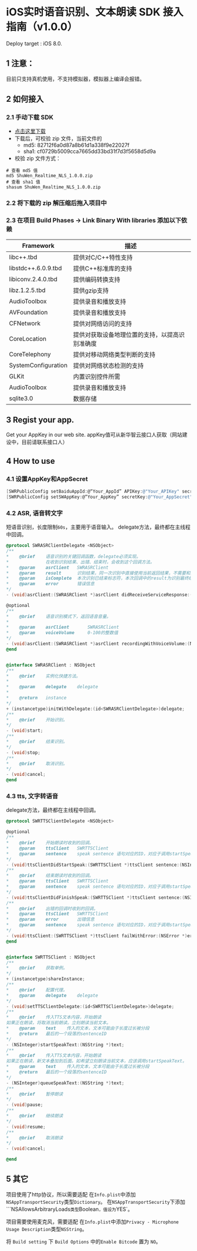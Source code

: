 # iOS实时语音识别、文本朗读 SDK 接入指南（v1.0.0）

Deploy target : iOS 8.0.

## 1 注意：

目前只支持真机使用，不支持模拟器，模拟器上编译会报错。


## 2 如何接入

### 2.1 手动下载 SDK

- [点击这里下载](http://s.newscdn.cn/ios_pod_sdk/realtime_nls/ShuWen_Realtime_NLS_1.0.0.zip)
- 下载后，可校验 zip 文件，当前文件的
    - md5:  82712f6a0d87a8b61d1a338f9e22027f
    - sha1: cf0729b5009cca7665dd33bd31f7d3f5658d5d9a
- 校验 zip 文件方式：

```shell
# 查看 md5 值
md5 ShuWen_Realtime_NLS_1.0.0.zip
# 查看 sha1 值
shasum ShuWen_Realtime_NLS_1.0.0.zip
```

### 2.2 将下载的 zip 解压缩后拖入项目中

### 2.3 在项目 Build Phases -> Link Binary With libraries 添加以下依赖

| Framework | 描述 |
| --- | --- |
|libc++.tbd             |    提供对C/C++特性支持    |
|libstdc++.6.0.9.tbd    |    提供C++标准库的支持    |
|libiconv.2.4.0.tbd     |    提供编码转换支持       |
|libz.1.2.5.tbd         |    提供gzip支持           |
|AudioToolbox           |    提供录音和播放支持      |
|AVFoundation           |    提供录音和播放支持      |
|CFNetwork              |    提供对网络访问的支持      |
|CoreLocation           |    提供对获取设备地理位置的支持，以提高识别准确度 |
|CoreTelephony          |    提供对移动网络类型判断的支持  |
|SystemConfiguration    |    提供对网络状态检测的支持    |
|GLKit                  |    内置识别控件所需           |
|AudioToolbox           |    提供录音和播放支持          |
|sqlite3.0              |    数据存储                |

## 3 Regist your app.

Get your AppKey in our web site.
appKey值可从新华智云接口人获取（网站建设中，目前请联系接口人）

## 4 How to use

### 4.1 设置AppKey和AppSecret

```Objective-C
[SWRPublicConfig setBaiduAppId:@“Your_AppId” APIKey:@"Your_APIKey" secretKey:@"Your_SecretKey"];
[SWRPublicConfig setSWAppKey:@“Your_AppKey” secretKey:@"Your_AppSecret"];
```

### 4.2 ASR, 语音转文字

短语音识别，长度限制`60s`，主要用于语音输入。
delegate方法，最终都在主线程中回调。

```Objective-C
@protocol SWRASRClientDelegate <NSObject>
/**
*    @brief    语音识别的关键回调函数，delegate必须实现。
*              在收到识别结果、出错、结束时，会收到这个回调方法。
*    @param    asrClient   SWRASRClient
*    @param    result      识别结果，同一次识别中直接使用当前返回结果，不需要和上次结果拼接
*    @param    isComplete  本次识别已结束标志符，本次回调中的result为识别最终结果。
*    @param    error       错误信息
*/
- (void)asrClient:(SWRASRClient *)asrClient didReceiveServiceResponse:(SWRASRSpeechResult *)result isComplete:(BOOL)isComplete error:(NSError *)error;

@optional
/**
*    @brief    语音识别模式下，返回语音音量。
*
*    @param    asrClient       SWRASRClient
*    @param    voiceVolume     0-100的整数值
*/
- (void)asrClient:(SWRASRClient *)asrClient recordingWithVoiceVolume:(NSUInteger)voiceVolume;
@end


@interface SWRASRClient : NSObject
/**
*    @brief    实例化快捷方法。
*
*    @param    delegate    delegate
*
*    @return   instance
*/
+ (instancetype)initWithDelegate:(id<SWRASRClientDelegate>)delegate;
/**
*    @brief    开始识别。
*/
- (void)start;
/**
*    @brief    结束识别。
*/
- (void)stop;
/**
*    @brief    取消识别。
*/
- (void)cancel;
@end
```


### 4.3 tts, 文字转语音

delegate方法，最终都在主线程中回调。


```Objective-C
@protocol SWRTTSClientDelegate <NSObject>

@optional
/**
*    @brief    开始朗读时收到的回调。
*    @param    ttsClient   SWRTTSClient
*    @param    sentence    speak sentence 语句对应的ID，对应于调用startSpeakText:(NSString *)text的次数
*/
- (void)ttsClientDidStartSpeak:(SWRTTSClient *)ttsClient sentence:(NSInteger)sentence;
/**
*    @brief    结束朗读时收到的回调。
*    @param    ttsClient   SWRTTSClient
*    @param    sentence    speak sentence 语句对应的ID，对应于调用startSpeakText:(NSString *)text的次数
*/
- (void)ttsClientDidFinishSpeak:(SWRTTSClient *)ttsClient sentence:(NSInteger)sentence;
/**
*    @brief    出错的回调时收到的回调。
*    @param    ttsClient   SWRTTSClient
*    @param    error       出错信息
*    @param    sentence    speak sentence 语句对应的ID，对应于调用startSpeakText:(NSString *)text的次数
*/
- (void)ttsClient:(SWRTTSClient *)ttsClient failWithError:(NSError *)error speaking:(NSInteger)sentence;
@end


@interface SWRTTSClient : NSObject
/**
*    @brief    获取单例。
*/
+ (instancetype)shareInstance;
/**
*    @brief    配置代理。
*    @param    delegate    delegate
*/
- (void)setTTSClientDelegate:(id<SWRTTSClientDelegate>)delegate;
/**
*    @brief    传入TTS文本内容，开始朗读
如果正在朗读，将取消当前朗读。立刻朗读当前文本。
*    @param    text    传入的文本，文本可能由于长度过长被分段
*    @return   最后的一个段落的sentenceID
*/
- (NSInteger)startSpeakText:(NSString *)text;
/**
*    @brief    传入TTS文本内容，开始朗读
如果正在朗读，新文本叠加到后面。如希望立刻朗读当前文本，应该调用startSpeakText。
*    @param    text    传入的文本，文本可能由于长度过长被分段
*    @return   最后的一个段落的sentenceID
*/
- (NSInteger)queueSpeakText:(NSString *)text;
/**
*    @brief    暂停朗读
*/
- (void)pause;
/**
*    @brief    继续朗读
*/
- (void)resume;
/**
*    @brief    取消朗读
*/
- (void)cancel;

@end

```

## 5 其它

项目使用了http协议，所以需要适配
在`Info.plist`中添加`NSAppTransportSecurity`类型`Dictionary`。
在`NSAppTransportSecurity`下添加```NSAllowsArbitraryLoads`类型`Boolean`，值设为`YES`。

项目需要使用麦克风，需要适配
在`Info.plist`中添加`Privacy - Microphone Usage Description`类型`NSString`。

将 `Build setting` 下 `Build Options` 中的`Enable Bitcode` 置为 `NO`。

